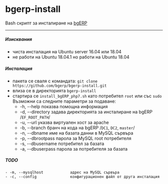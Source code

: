 # bgerp-install
Bash скрипт за инсталиране на [bgERP](https://bgerp.com) 

---

##### Изисквания
- чиста инсталация на Ubuntu server 16.04 или 18.04
- не работи на Ubuntu 18.04.1 но работи на Ubuntu 18.04


##### Инсталация
- пакета се сваля с командата: `git clone https://github.com/bgerp/bgerp-install.git`
- влиза се в директорията `bgerp-install`
- стартира се `install_bgERP_php7.sh` като потребител `root` или със `sudo`
Възможни са следните параметри за подаване:
    - -h, --help                 показва помощна информация
    - -d, --directory            задава директорията за инсталиране на bgERP /`EF_ROOT_PATH`/
    - -u, --url                  указва виртуален хост за apache
    - -b, --branch               бранч на кода на bgERP /`DC1`, `DC2`, `master`/
    - -n, --dbname               име на базата данни в MySQL сървъра
    - -p, --dbrootpass           парола за MySQL root потребителя
    - -s, --dbusername           потребител за базата
    - -a, --dbuserpass           парола за потребителя за базата

##### TODO

    - -m, --mysqlhost            адрес на MySQL сървъра
    - -c, --config               конфигурационен файл от друга инсталация
